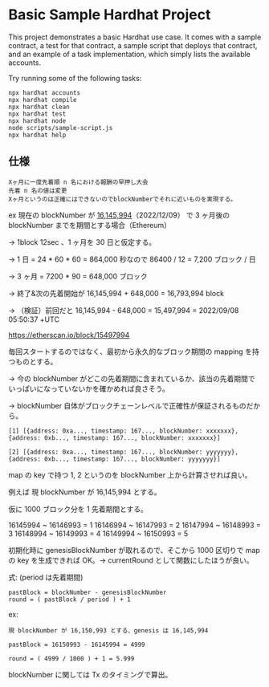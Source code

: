 # Basic Sample Hardhat Project

This project demonstrates a basic Hardhat use case. It comes with a sample contract, a test for that contract, a sample script that deploys that contract, and an example of a task implementation, which simply lists the available accounts.

Try running some of the following tasks:

```shell
npx hardhat accounts
npx hardhat compile
npx hardhat clean
npx hardhat test
npx hardhat node
node scripts/sample-script.js
npx hardhat help
```

## 仕様

    Xヶ月に一度先着順 n 名における報酬の早押し大会
    先着 n 名の値は変更
    Xヶ月というのは正確にはできないのでblockNumberでそれに近いものを実現する。

ex
現在の blockNumber が [16,145,994](https://etherscan.io/block/16145994)（2022/12/09） で 3 ヶ月後の blockNumber までを期間とする場合（Ethereum）

→ 1block 12sec 、1 ヶ月を 30 日と仮定する。

→ 1 日 = 24 \* 60 \* 60 = 864,000 秒なので 86400 / 12 = 7,200 ブロック / 日

→ 3 ヶ月 = 7200 \* 90 = 648,000 ブロック

→ 終了&次の先着開始が 16,145,994 + 648,000 = 16,793,994 block

→ （検証）前回だと 16,145,994 - 648,000 = 15,497,994 = 2022/09/08 05:50:37 +UTC

https://etherscan.io/block/15497994

毎回スタートするのではなく、最初から永久的なブロック期間の mapping を持つものとする。

→ 今の blockNumber がどこの先着期間に含まれているか、該当の先着期間でいっぱいになっていないかを確かめれば良さそう。

→ blockNumber 自体がブロックチェーンレベルで正確性が保証されるものだから。

    [1] [{address: 0xa..., timestamp: 167..., blockNumber: xxxxxxx}, {address: 0xb..., timestamp: 167..., blockNumber: xxxxxxx}]

    [2] [{address: 0xa..., timestamp: 167..., blockNumber: yyyyyyy}, {address: 0xb..., timestamp: 167..., blockNumber: yyyyyyy}]

map の key で持つ 1, 2 というのを blockNumber 上から計算させれば良い。

例えば 現 blockNumber が 16,145,994 とする。

仮に 1000 ブロック分を 1 先着期間とする。

16145994 ~ 16146993 = 1
16146994 ~ 16147993 = 2
16147994 ~ 16148993 = 3
16148994 ~ 16149993 = 4
16149994 ~ 16150993 = 5

初期化時に genesisBlockNumber が取れるので、そこから 1000 区切りで map の key を生成できれば OK。→ currentRound として関数にしたほうが良い。

式: (period は先着期間)

    pastBlock = blockNumber - genesisBlockNumber
    round = ( pastBlock / period ) + 1

ex:

    現 blockNumber が 16,150,993 とする、genesis は 16,145,994

    pastBlock = 16150993 - 16145994 = 4999

    round = ( 4999 / 1000 ) + 1 = 5.999

blockNumber に関しては Tx のタイミングで算出。
